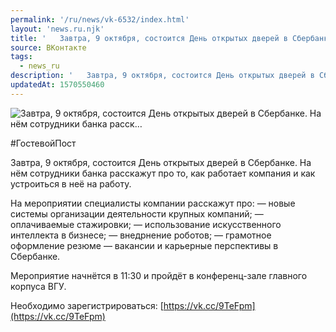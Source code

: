 ```yaml
---
permalink: '/ru/news/vk-6532/index.html'
layout: 'news.ru.njk'
title: '   Завтра, 9 октября, состоится День открытых дверей в Сбербанке. На нём сотрудники банка расск…'
source: ВКонтакте
tags:
  - news_ru
description: '   Завтра, 9 октября, состоится День открытых дверей в Сбербанке. На нём сотрудники банка расск…'
updatedAt: 1570550460
---
```

![   Завтра, 9 октября, состоится День открытых дверей в Сбербанке. На нём сотрудники банка расск…](https://sun9-24.userapi.com/impf/c850728/v850728914/1dc7f9/GzV5pUB4J2c.jpg?size=1280x720&quality=96&sign=06637c3af4560b36328d84e63ad48ff5&c_uniq_tag=5ieB8EPYHEzjnAwlL-oJng_Tln--5jcXB_p-4zQrRdg&type=album)

#ГостевойПост

Завтра, 9 октября, состоится День открытых дверей в Сбербанке. На нём сотрудники банка расскажут про то, как работает компания и как устроиться в неё на работу.

На мероприятии специалисты компании расскажут про:
— новые системы организации деятельности крупных компаний;
— оплачиваемые стажировки;
— использование искусственного интеллекта в бизнесе;
— внедрнение роботов;
— грамотное оформление резюме
— вакансии и карьерные перспективы в Сбербанке.

Мероприятие начнётся в 11:30 и пройдёт в конференц-зале главного корпуса ВГУ.

Необходимо зарегистрироваться: [https://vk.cc/9TeFpm](https://vk.cc/9TeFpm)
